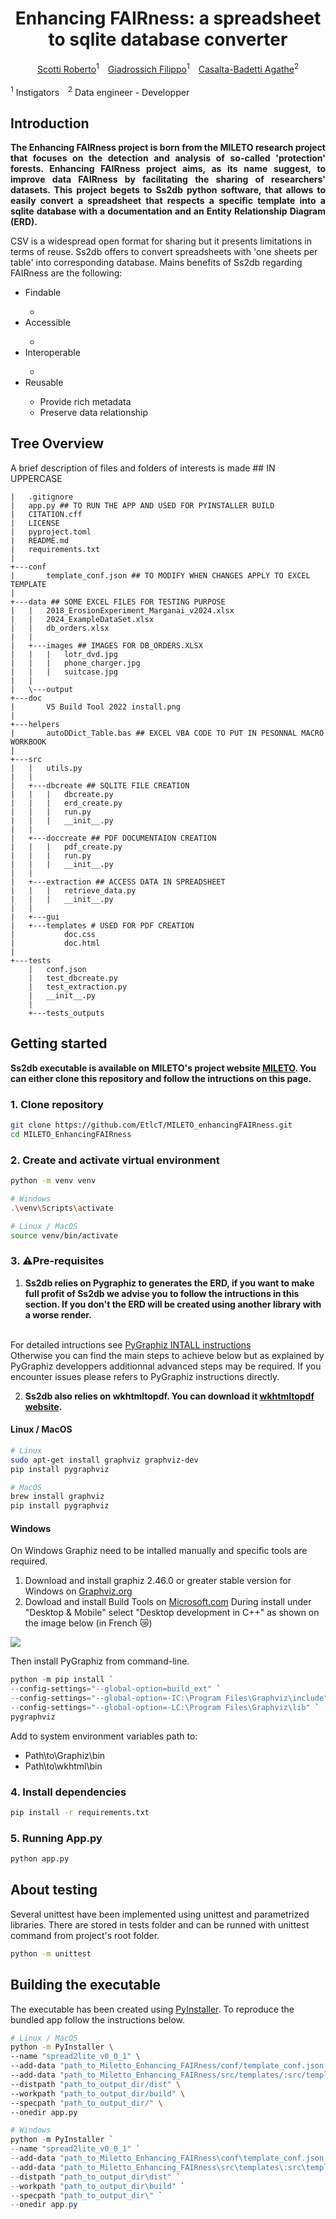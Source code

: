 <h1 style="text-align: center">Enhancing FAIRness: a spreadsheet to sqlite database converter</h1>
<div style="text-align: center"><a href="">Scotti Roberto</a><sup>1</sup>&emsp;<a href="">Giadrossich Filippo</a><sup>1</sup>&emsp;<a href="https://github.com/EtlcT" target="_blank" >Casalta-Badetti Agathe</a><sup>2</sup></div>

<br>
<sup>1</sup> Instigators&emsp;<sup>2</sup> Data engineer - Developper
<br>

## Introduction
<p style="text-align: justify; font-weight: bold">The Enhancing FAIRness project is born from the MILETO research project that focuses on the detection and analysis of so-called
'protection' forests.
Enhancing FAIRness project aims, as its name suggest, to improve data FAIRness by facilitating the sharing of researchers' datasets.
This project begets to Ss2db python software, that allows to easily convert a spreadsheet that respects a specific template into a sqlite database with a documentation and an Entity Relationship Diagram (ERD).</p>
<p>
CSV is a widespread open format for sharing but it presents limitations in terms of reuse. Ss2db offers to convert spreadsheets with 'one sheets per table' into corresponding database. Mains benefits of Ss2db regarding FAIRness are the following:</p>
<ul>
    <li>Findable</li>
    <ul>
        <li></li>
    </ul>
    <li>Accessible</li>
    <ul>
        <li></li>
    </ul>
    <li>Interoperable</li>
    <ul>
        <li></li>
    </ul>
    <li>Reusable</li>
    <ul>
        <li>Provide rich metadata</li>
        <li>Preserve data relationship</li>
    </ul>
</ul>

## Tree Overview
A brief description of files and folders of interests is made ## IN UPPERCASE
```text
|   .gitignore
|   app.py ## TO RUN THE APP AND USED FOR PYINSTALLER BUILD
|   CITATION.cff
|   LICENSE
|   pyproject.toml
|   README.md
|   requirements.txt
|   
+---conf
|       template_conf.json ## TO MODIFY WHEN CHANGES APPLY TO EXCEL TEMPLATE
|       
+---data ## SOME EXCEL FILES FOR TESTING PURPOSE
|   |   2018_ErosionExperiment_Marganai_v2024.xlsx
|   |   2024_ExampleDataSet.xlsx
|   |   db_orders.xlsx
|   |   
|   +---images ## IMAGES FOR DB_ORDERS.XLSX
|   |   |   lotr_dvd.jpg
|   |   |   phone_charger.jpg
|   |   |   suitcase.jpg
|   |   
|   \---output
+---doc
|       VS Build Tool 2022 install.png
|       
+---helpers
|       autoDDict_Table.bas ## EXCEL VBA CODE TO PUT IN PESONNAL MACRO WORKBOOK
|       
+---src
|   |   utils.py
|   |   
|   +---dbcreate ## SQLITE FILE CREATION
|   |   |   dbcreate.py
|   |   |   erd_create.py
|   |   |   run.py
|   |   |   __init__.py
|   |           
|   +---doccreate ## PDF DOCUMENTAION CREATION
|   |   |   pdf_create.py
|   |   |   run.py
|   |   |   __init__.py
|   |           
|   +---extraction ## ACCESS DATA IN SPREADSHEET
|   |   |   retrieve_data.py
|   |   |   __init__.py
|   |           
|   +---gui
|   +---templates # USED FOR PDF CREATION
|           doc.css
|           doc.html
|           
+---tests 
    |   conf.json
    |   test_dbcreate.py
    |   test_extraction.py
    |   __init__.py
    |   
    +---tests_outputs
```

## Getting started

<b>Ss2db executable is available on MILETO's project website <a href="https://temp-lthzdyetwjemvdsnecmw.webadorsite.com" target="_blank">MILETO</a>. You can either clone this repository and follow the intructions on this page.</b> 

### 1. Clone repository

```bash
git clone https://github.com/EtlcT/MILETO_enhancingFAIRness.git
cd MILETO_EnhancingFAIRness
```

### 2. Create and activate virtual environment
```bash
python -m venv venv

# Windows
.\venv\Scripts\activate

# Linux / MacOS
source venv/bin/activate
```

### 3. ⚠️Pre-requisites
1. <b>Ss2db relies on Pygraphiz to generates the ERD, if you want to make full profit of Ss2db we advise you to follow the intructions in this section. If you don't the ERD will be created using another library with a worse render.</b>
<br>
For detailed intructions see <a href="https://github.com/pygraphviz/pygraphviz/blob/main/INSTALL.txt" target="_blank">PyGraphiz INTALL instructions</a>
<br>
Otherwise you can find the main steps to achieve below but as explained by PyGraphiz developpers additionnal advanced steps may be required. If you encounter issues please refers to PyGraphiz instructions directly.

2. <b>Ss2db also relies on wkhtmltopdf. You can download it <a href="https://wkhtmltopdf.org/downloads.html" target="_blank">wkhtmltopdf website</a>.</b>

#### Linux / MacOS

```bash
# Linux
sudo apt-get install graphviz graphviz-dev
pip install pygraphviz
```

```bash
# MacOS
brew install graphviz
pip install pygraphviz
```

#### Windows
On Windows Graphiz need to be intalled manually and specific tools are required.

1. Download and install graphiz 2.46.0 or greater stable version for Windows on <a href="https://graphviz.org/download/">Graphviz.org</a>
2. Dowload and install Build Tools on <a href="https://visualstudio.microsoft.com/fr/visual-cpp-build-tools/">Microsoft.com</a>
During install under "Desktop & Mobile" select "Desktop development in C++" as shown on the image below (in French 😿) 

<img src="doc/VS Build Tool 2022 install.png"></img>

Then install PyGraphiz from command-line.
```PowerShell
python -m pip install `
--config-settings="--global-option=build_ext" `
--config-settings="--global-option=-IC:\Program Files\Graphviz\include" `
--config-settings="--global-option=-LC:\Program Files\Graphviz\lib" `
pygraphviz
```

Add to system environment variables path to:
- Path\to\Graphiz\bin
- Path\to\wkhtml\bin

### 4. Install dependencies

```bash
pip install -r requirements.txt
```

### 5. Running App.py

```bash
python app.py
```

## About testing
Several unittest have been implemented using unittest and parametrized libraries. There are stored in tests folder and can be runned with unittest command from project's root folder.

```bash
python -m unittest
```

## Building the executable
The executable has been created using <a href="https://pyinstaller.org/en/stable/" target="_blank">PyInstaller</a>. To reproduce the bundled app follow the instructions below.

```bash
# Linux / MacOS
python -m PyInstaller \
--name "spread2lite_v0_0_1" \
--add-data "path_to_Miletto_Enhancing_FAIRness/conf/template_conf.json:conf/" \
--add-data "path_to_Miletto_Enhancing_FAIRness/src/templates/:src/templates" \
--distpath "path_to_output_dir/dist" \
--workpath "path_to_output_dir/build" \
--specpath "path_to_output_dir/" \
--onedir app.py
```
```Powershell
# Windows
python -m PyInstaller `
--name "spread2lite_v0_0_1" `
--add-data "path_to_Miletto_Enhancing_FAIRness\conf\template_conf.json:conf\" `
--add-data "path_to_Miletto_Enhancing_FAIRness\src\templates\:src\templates" `
--distpath "path_to_output_dir\dist" `
--workpath "path_to_output_dir\build" `
--specpath "path_to_output_dir\" `
--onedir app.py
```
